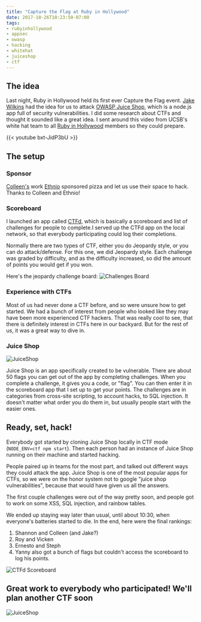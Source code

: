 ```yaml
---
title: "Capture the Flag at Ruby in Hollywood"
date: 2017-10-26T10:23:50-07:00
tags:
- rubyinhollywood
- appsec
- owasp
- hacking
- whitehat
- juiceshop
- ctf
---
```


## The idea

Last night, Ruby in Hollywood held its first ever Capture the Flag event. [Jake Wilkins][cb743955] had the idea for us to attack [OWASP Juice Shop][aa118dbb], which is a node.js app full of security vulnerabilities. I did some research about CTFs and thought it sounded like a great idea. I sent around this video from UCSB's white hat team to all [Ruby in Hollywood][1d9160cf] members so they could prepare.

{{< youtube bxt-JidP3bU >}}

## The setup

### Sponsor

[Colleen's](https://colleenmcguckin.com/) work [Ethnio](https://ethn.io/) sponsored pizza and let us use their space to hack. Thanks to Colleen and Ethnio!


### Scoreboard

I launched an app called [CTFd][bbe08ff3], which is basically a scoreboard and list of challenges for people to complete.I served up the CTFd app on the local network, so that everybody participating could log their completions.

Normally there are two types of CTF, either you do Jeopardy style, or you can do attack/defense. For this one, we did Jeopardy style. Each challenge was graded by difficulty, and as the difficulty increased, so did the amount of points you would get if you won.

Here's the jeopardy challenge board:
![](/jeopardy.png "Challenges Board")


### Experience with CTFs

Most of us had never done a CTF before, and so were unsure how to get started. We had a bunch of interest from people who looked like they may have been more experienced CTF hackers. That was really cool to see, that there is definitely interest in CTFs here in our backyard. But for the rest of us, it was a great way to dive in.

### Juice Shop
![](/juiceshop.png "JuiceShop")

Juice Shop is an app specifically created to be vulnerable. There are about 50 flags you can get out of the app by completing challenges. When you complete a challenge, it gives you a code, or "flag". You can then enter it in the scoreboard app that I set up to get your points. The challenges are in categories from cross-site scripting, to account hacks, to SQL injection. It doesn't matter what order you do them in, but usually people start with the easier ones.


## Ready, set, hack!

Everybody got started by cloning Juice Shop locally in CTF mode (`NODE_ENV=ctf npm start`). Then each person had an instance of Juice Shop running on their machine and started hacking.

People paired up in teams for the most part, and talked out different ways they could attack the app. Juice Shop is one of the most popular apps for CTFs, so we were on the honor system not to google "juice shop vulnerabilities", because that would have given us all the answers.


The first couple challenges were out of the way pretty soon, and people got to work on some XSS, SQL injection, and rainbow tables.

We ended up staying way later than usual, until about 10:30, when everyone's batteries started to die. In the end, here were the final rankings:

1. Shannon and Colleen (and Jake?)
2. Roy and Vicken
3. Ernesto and Steph
4. Yanny also got a bunch of flags but couldn't access the scoreboard to log his points.


![](/scoreboard.png "CTFd Scoreboard")

## Great work to everybody who participated! We'll plan another CTF soon

![](/juiceshopflag.png "JuiceShop")

  [cb743955]: http://www.jakewilkins.com/ "Jake Wilkins"
  [bbe08ff3]: https://github.com/CTFd/CTFd "CTFd"
  [aa118dbb]: https://www.owasp.org/index.php/OWASP_Juice_Shop_Project "OWASP"
  [1d9160cf]: rubyinhollywood.com "Ruby in Hollywood"
